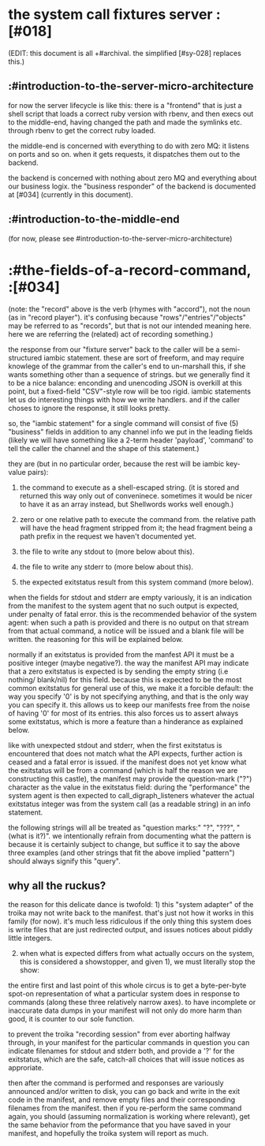 # the system call fixtures server :[#018]

(EDIT: this document is all +#archival. the simplified [#sy-028] replaces this.)

## :#introduction-to-the-server-micro-architecture

for now the server lifecycle is like this: there is a "frontend" that is
just a shell script that loads a correct ruby version with rbenv, and then
execs out to the middle-end, having changed the path and made the symlinks
etc. through rbenv to get the correct ruby loaded.

the middle-end is concerned with everything to do with zero MQ: it listens on
ports and so on. when it gets requests, it dispatches them out to the backend.

the backend is concerned with nothing about zero MQ and everything about our
business logix. the "business responder" of the backend is documented at
[#034]  (currently in this document).


## :#introduction-to-the-middle-end

(for now, please see #introduction-to-the-server-micro-architecture)



# :#the-fields-of-a-record-command, :[#034]

(note: the "record" above is the verb (rhymes with "accord"), not the noun
(as in "record player"). it's confusing because "rows"/"entries"/"objects"
may be referred to as "records", but that is not our intended meaning here.
here we are referring the (related) act of recording something.)

the response from our "fixture server" back to the caller will be a semi-
structured iambic statement. these are sort of freeform, and may require
knowlege of the grammar from the caller's end to un-marshall this, if she
wants something other than a sequence of strings. but we generally find it
to be a nice balance: enconding and unencoding JSON is overkill at this point,
but a fixed-field "CSV"-style row will be too rigid. iambic statements let
us do interesting things with how we write handlers. and if the caller choses
to ignore the response, it still looks pretty.

so, the "iambic statement" for a single command will consist of five (5)
"business" fields in addition to any channel info we put in the leading
fields (likely we will have something like a 2-term header 'payload',
'command' to tell the caller the channel and the shape of this statement.)

they are (but in no particular order, because the rest will be iambic
key-value pairs):

1) the command to execute as a shell-escaped string. (it is stored and
returned this way only out of conveninece. sometimes it would be nicer to have
it as an array instead, but Shellwords works well enough.)

2) zero or one relative path to execute the command from. the relative path
will have the head fragment stripped from it; the head fragment being a path
prefix in the request we haven't documented yet.

3) the file to write any stdout to (more below about this).

4) the file to write any stderr to (more below about this).

5) the expected exitstatus result from this system command (more below).


when the fields for stdout and stderr are empty variously, it is an indication
from the manifest to the system agent that no such output is expected, under
penalty of fatal error. this is the recommended behavior of the system agent:
when such a path is provided and there is no output on that stream from that
actual command, a notice will be issued and a blank file will be written. the
reasoning for this will be explained below.

normally if an exitstatus is provided from the manfest API it must be a
positive integer (maybe negative?). the way the manifest API may indicate that
a zero exitstatus is expected is by sending the empty string (i.e nothing/
blank/nil) for this field. because this is expected to be the most common
exitstatus for general use of this, we make it a forcible default: the way
you specify '0' is by not specifying anything, and that is the only way you
can specify it. this allows us to keep our manifests free from the noise of
having '0' for most of its entries. this also forces us to assert always some
exitstatus, which is more a feature than a hinderance as explained below.

like with unexpected stdout and stderr, when the first exitstatus is
encountered that does not match what the API expects, further action is ceased
and a fatal error is issued. if the manifest does not yet know what the
exitstatus will be from a command (which is half the reason we are
constructing this castle), the manifest may provide the question-mark ("?")
character as the value in the exitstatus field: during the "performance" the
system agent is then expected to call_digraph_listeners whatever the actual exitstatus integer
was from the system call (as a readable string) in an info statement.

the following strings will all be treated as "question marks:" "?", "???",
"(what is it?)". we intentionally refrain from documenting what the pattern
is because it is certainly subject to change, but suffice it to say the above
three examples (and other strings that fit the above implied "pattern")
should always signify this "query".


## why all the ruckus?

the reason for this delicate dance is twofold: 1) this "system adapter" of the
troika may not write back to the manifest. that's just not how it works
in this family (for now). it's much less ridiculous if the only thing this
system does is write files that are just redirected output, and issues
notices about piddly little integers.

2) when what is expected differs from what actually occurs on the system,
this is considered a showstopper, and given 1), we must literally stop the
show:

the entire first and last point of this whole circus is to get a byte-per-byte
spot-on representation of what a particular system does in response to
commands (along these three relatively narrow axes). to have incomplete or
inaccurate data dumps in your manifest will not only do more harm than good,
it is counter to our sole function.

to prevent the troika "recording session" from ever aborting halfway through,
in your manifest for the particular commands in question you can indicate
filenames for stdout and stderr both, and provide a '?' for the exitstatus,
which are the safe, catch-all choices that will issue notices as approriate.

then after the command is performed and responses are variously announced
and/or written to disk, you can go back and write in the exit code in the
manifest, and remove empty files and their corresponding filenames from
the manifest. then if you re-perform the same command again, you should
(assuming normalization is working where relevant), get the same behavior
from the peformance that you have saved in your manifest, and hopefully
the troika system will report as much.
